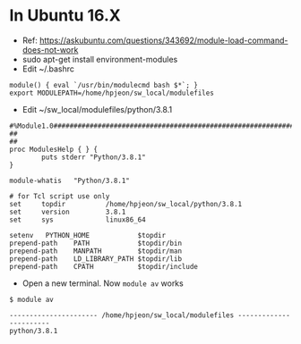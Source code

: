# In Ubuntu 16.X
- Ref: https://askubuntu.com/questions/343692/module-load-command-does-not-work
- sudo apt-get install environment-modules
- Edit ~/.bashrc
```
module() { eval `/usr/bin/modulecmd bash $*`; }
export MODULEPATH=/home/hpjeon/sw_local/modulefiles
```
- Edit ~/sw_local/modulefiles/python/3.8.1
```
#%Module1.0#####################################################################
##
##
proc ModulesHelp { } {
        puts stderr "Python/3.8.1"
}

module-whatis   "Python/3.8.1"

# for Tcl script use only
set     topdir          /home/hpjeon/sw_local/python/3.8.1
set     version         3.8.1
set     sys             linux86_64

setenv   PYTHON_HOME            $topdir
prepend-path    PATH            $topdir/bin
prepend-path    MANPATH         $topdir/man
prepend-path    LD_LIBRARY_PATH $topdir/lib
prepend-path    CPATH           $topdir/include
```
- Open a new terminal. Now `module av` works
```
$ module av

---------------------- /home/hpjeon/sw_local/modulefiles -----------------------
python/3.8.1
```
